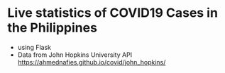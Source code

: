 # Live statistics of COVID19 Cases in the Philippines
- using Flask
- Data from John Hopkins University API https://ahmednafies.github.io/covid/john_hopkins/

